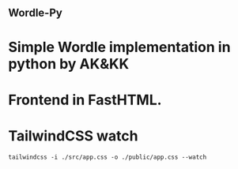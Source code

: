 ## Wordle-Py

# Simple Wordle implementation in python by AK&KK

# Frontend in FastHTML. 

# TailwindCSS watch
` tailwindcss -i ./src/app.css -o ./public/app.css --watch `